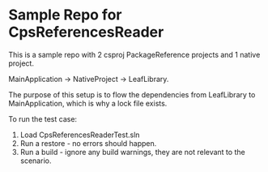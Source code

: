 # Sample Repo for CpsReferencesReader

This is a sample repo with 2 csproj PackageReference projects and 1 native project.

MainApplication -> NativeProject -> LeafLibrary.

The purpose of this setup is to flow the dependencies from LeafLibrary to MainApplication, which is why a lock file exists.

To run the test case:

1. Load CpsReferencesReaderTest.sln
2. Run a restore - no errors should happen.
3. Run a build - ignore any build warnings, they are not relevant to the scenario.
